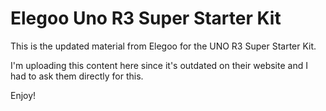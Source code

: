 # Elegoo Uno R3 Super Starter Kit

This is the updated material from Elegoo for the UNO R3 Super Starter Kit.

I'm uploading this content here since it's outdated on their website and I had to ask them directly for this.

Enjoy!
